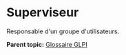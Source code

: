 Superviseur
===========

Responsable d'un groupe d'utilisateurs.

**Parent topic:** [Glossaire GLPI](../../glpi/glossary.html)
